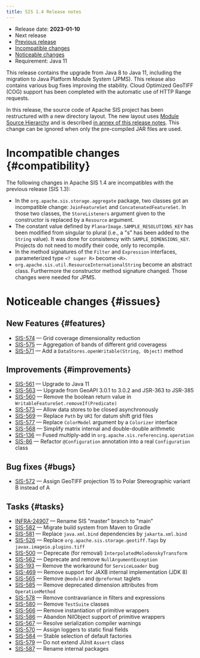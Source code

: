 ```yaml
---
title: SIS 1.4 Release notes
---
```


* Release date: **2023-01-10**
* Next release
* [Previous release](1.3.html)
* [Incompatible changes](#compatibility)
* [Noticeable changes](#issues)
* Requirement: Java 11

This release contains the upgrade from Java 8 to Java 11,
including the migration to Java Platform Module System (JPMS).
This release also contains various bug fixes improving the stability.
Cloud Optimized GeoTIFF (COG) support has been completed with the
automatic use of HTTP Range requests.

In this release, the source code of Apache SIS project has been restructured with a new directory layout.
The new layout uses
[Module Source Hierarchy](https://docs.oracle.com/en/java/javase/21/docs/specs/man/javac.html#directory-hierarchies)
and is described [in annex of this release notes](Modularization.html).
This change can be ignored when only the pre-compiled JAR files are used.

# Incompatible changes    {#compatibility}

The following changes in Apache SIS 1.4 are incompatibles with the previous release (SIS 1.3):

* In the `org.apache.sis.storage.aggregate` package, two classes got an incompatible change: `JoinFeatureSet` and `ConcatenatedFeatureSet`.
  In those two classes, the `StoreListeners` argument given to the constructor is replaced by a `Resource` argument.
* The constant value defined by `PlanarImage.SAMPLE_RESOLUTIONS_KEY` has been modified from singular to plural
  (i.e., a "s"  has been added to the `String` value). It was done for consistency with `SAMPLE_DIMENSIONS_KEY`.
  Projects do not need to modify their code, only to recompile.
* In the method signatures of the `Filter` and `Expression` interfaces,
  parameterized type `<? super R>` become `<R>`.
* `org.apache.sis.util.ResourceInternationalString` become an abstract class.
  Furthermore the constructor method signature changed.
  Those changes were needed for JPMS.


# Noticeable changes    {#issues}

## New Features    {#features}
* [SIS-574](https://issues.apache.org/jira/browse/SIS-574) — Grid coverage dimensionality reduction
* [SIS-575](https://issues.apache.org/jira/browse/SIS-575) — Aggregation of bands of different grid coveragess
* [SIS-571](https://issues.apache.org/jira/browse/SIS-571) — Add a `DataStores.openWritable(String, Object)` method

## Improvements    {#improvements}
* [SIS-561](https://issues.apache.org/jira/browse/SIS-561) — Upgrade to Java 11
* [SIS-563](https://issues.apache.org/jira/browse/SIS-563) — Upgrade from GeoAPI 3.0.1 to 3.0.2 and JSR-363 to JSR-385
* [SIS-560](https://issues.apache.org/jira/browse/SIS-560) — Remove the boolean return value in `WritableFeatureSet.removeIf(Predicate)`
* [SIS-573](https://issues.apache.org/jira/browse/SIS-573) — Allow data stores to be closed asynchronously
* [SIS-569](https://issues.apache.org/jira/browse/SIS-569) — Replace `Path` by `URI` for datum shift grid files
* [SIS-577](https://issues.apache.org/jira/browse/SIS-577) — Replace `ColorModel` argument by a `Colorizer` interface
* [SIS-568](https://issues.apache.org/jira/browse/SIS-568) — Simplify matrix internal and double-double arithmetic
* [SIS-136](https://issues.apache.org/jira/browse/SIS-136) — Fused multiply-add in `org.apache.sis.referencing.operation`
* [SIS-86](https://issues.apache.org/jira/browse/SIS-86)   — Refactor `@Configuration` annotation into a real `Configuration` class

## Bug fixes    {#bugs}
* [SIS-572](https://issues.apache.org/jira/browse/SIS-572) — Assign GeoTIFF projection 15 to Polar Stereographic variant B instead of A

## Tasks    {#tasks}
* [INFRA-24907](https://issues.apache.org/jira/browse/INFRA-24907) — Rename SIS "master" branch to "main"
* [SIS-582](https://issues.apache.org/jira/browse/SIS-582) — Migrate build system from Maven to Gradle
* [SIS-581](https://issues.apache.org/jira/browse/SIS-581) — Replace `java.xml.bind` dependencies by `jakarta.xml.bind`
* [SIS-526](https://issues.apache.org/jira/browse/SIS-526) — Replace `org.apache.sis.storage.geotiff.Tags` by `javax.imageio.plugins.tiff`
* [SIS-500](https://issues.apache.org/jira/browse/SIS-500) — Deprecate (for removal) `InterpolatedMolodenskyTransform`
* [SIS-562](https://issues.apache.org/jira/browse/SIS-562) — Deprecate and remove `NullArgumentException`
* [SIS-193](https://issues.apache.org/jira/browse/SIS-193) — Remove the workaround for `ServiceLoader` bug
* [SIS-469](https://issues.apache.org/jira/browse/SIS-469) — Remove support for JAXB internal implementation (JDK 8)
* [SIS-565](https://issues.apache.org/jira/browse/SIS-565) — Remove `@module` and `@preformat` taglets
* [SIS-585](https://issues.apache.org/jira/browse/SIS-585) — Remove deprecated dimension attributes from `OperationMethod`
* [SIS-578](https://issues.apache.org/jira/browse/SIS-578) — Remove contravariance in filters and expressions
* [SIS-580](https://issues.apache.org/jira/browse/SIS-580) — Remove `TestSuite` classes
* [SIS-566](https://issues.apache.org/jira/browse/SIS-566) — Remove instantiation of primitive wrappers
* [SIS-586](https://issues.apache.org/jira/browse/SIS-586) — Abandon NilObject support of primitive wrappers
* [SIS-567](https://issues.apache.org/jira/browse/SIS-567) — Resolve serialization compiler warnings
* [SIS-570](https://issues.apache.org/jira/browse/SIS-570) — Assign loggers to static final fields
* [SIS-584](https://issues.apache.org/jira/browse/SIS-584) — Stable selection of default factories
* [SIS-579](https://issues.apache.org/jira/browse/SIS-579) — Do not extend JUnit `Assert` class
* [SIS-587](https://issues.apache.org/jira/browse/SIS-587) — Rename internal packages

